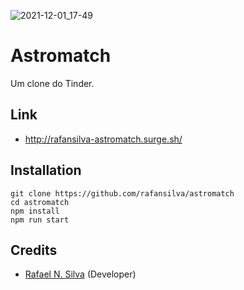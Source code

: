 ![2021-12-01_17-49](https://user-images.githubusercontent.com/31461569/144311761-3208290f-462f-4c0d-b5ad-a6e835a56f51.png)

# Astromatch

Um clone do Tinder.

## Link

- http://rafansilva-astromatch.surge.sh/

## Installation

```
git clone https://github.com/rafansilva/astromatch
cd astromatch
npm install
npm run start
```

## Credits

-   [Rafael N. Silva](https://github.com/rafansilva) (Developer)